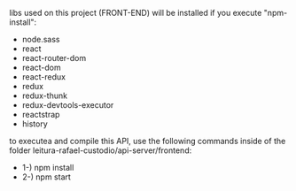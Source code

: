 libs used on this project (FRONT-END) will be installed if you execute "npm-install":
* node.sass
* react
* react-router-dom
* react-dom
* react-redux
* redux
* redux-thunk
* redux-devtools-executor
* reactstrap
* history




to executea and compile this API, use the following commands inside of the folder leitura-rafael-custodio/api-server/frontend:
* 1-) npm install
* 2-) npm start
